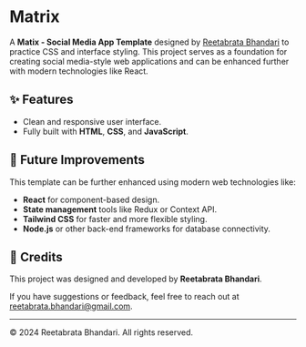 # Matrix

A **Matix - Social Media App Template** designed by [Reetabrata Bhandari](mailto:reetabrata.bhandari@gmail.com) to practice CSS and interface styling. This project serves as a foundation for creating social media-style web applications and can be enhanced further with modern technologies like React.

## ✨ Features

- Clean and responsive user interface.
- Fully built with **HTML**, **CSS**, and **JavaScript**.

## 🚀 Future Improvements

This template can be further enhanced using modern web technologies like:

- **React** for component-based design.
- **State management** tools like Redux or Context API.
- **Tailwind CSS** for faster and more flexible styling.
- **Node.js** or other back-end frameworks for database connectivity.

## 🙌 Credits

This project was designed and developed by **Reetabrata Bhandari**.

If you have suggestions or feedback, feel free to reach out at [reetabrata.bhandari@gmail.com](mailto:reetabrata.bhandari@gmail.com).

---

© 2024 Reetabrata Bhandari. All rights reserved.